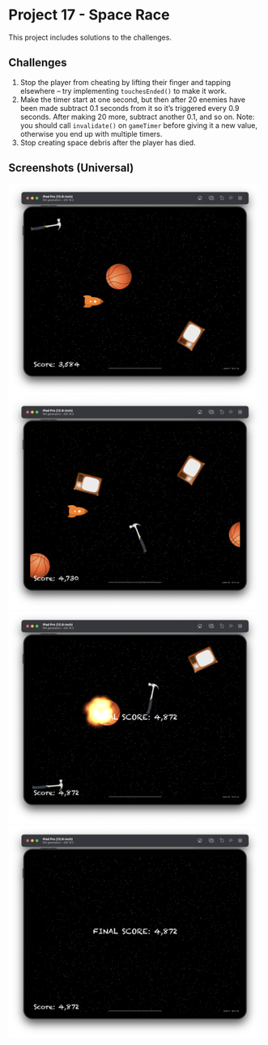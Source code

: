 # Project 17 - Space Race

This project includes solutions to the challenges.

## Challenges

1. Stop the player from cheating by lifting their finger and tapping elsewhere – try implementing `touchesEnded()` to make it work.
2. Make the timer start at one second, but then after 20 enemies have been made subtract 0.1 seconds from it so it’s triggered every 0.9 seconds. After making 20 more, subtract another 0.1, and so on. Note: you should call `invalidate()` on `gameTimer` before giving it a new value, otherwise you end up with multiple timers.
3. Stop creating space debris after the player has died.

## Screenshots (Universal)

<div>
  <img src="Screenshots/Screenshot_01.png" width="500">
  <img src="Screenshots/Screenshot_02.png" width="500">
  <img src="Screenshots/Screenshot_03.png" width="500">
  <img src="Screenshots/Screenshot_04.png" width="500">
</div>
